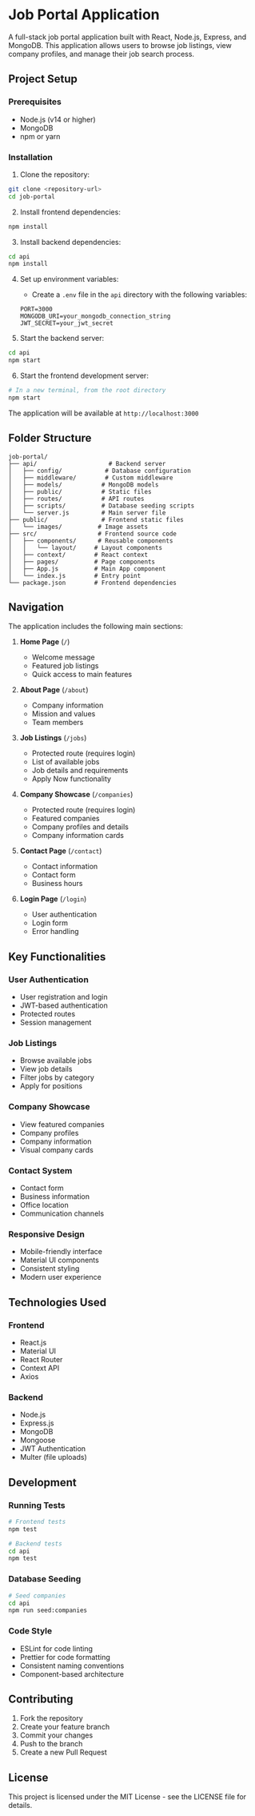 # Job Portal Application

A full-stack job portal application built with React, Node.js, Express, and MongoDB. This application allows users to browse job listings, view company profiles, and manage their job search process.

## Project Setup

### Prerequisites

- Node.js (v14 or higher)
- MongoDB
- npm or yarn

### Installation

1. Clone the repository:

```bash
git clone <repository-url>
cd job-portal
```

2. Install frontend dependencies:

```bash
npm install
```

3. Install backend dependencies:

```bash
cd api
npm install
```

4. Set up environment variables:

   - Create a `.env` file in the `api` directory with the following variables:

   ```
   PORT=3000
   MONGODB_URI=your_mongodb_connection_string
   JWT_SECRET=your_jwt_secret
   ```

5. Start the backend server:

```bash
cd api
npm start
```

6. Start the frontend development server:

```bash
# In a new terminal, from the root directory
npm start
```

The application will be available at `http://localhost:3000`

## Folder Structure

```
job-portal/
├── api/                    # Backend server
│   ├── config/            # Database configuration
│   ├── middleware/        # Custom middleware
│   ├── models/           # MongoDB models
│   ├── public/           # Static files
│   ├── routes/           # API routes
│   ├── scripts/          # Database seeding scripts
│   └── server.js         # Main server file
├── public/               # Frontend static files
│   └── images/          # Image assets
├── src/                 # Frontend source code
│   ├── components/      # Reusable components
│   │   └── layout/     # Layout components
│   ├── context/        # React context
│   ├── pages/          # Page components
│   ├── App.js          # Main App component
│   └── index.js        # Entry point
└── package.json        # Frontend dependencies
```

## Navigation

The application includes the following main sections:

1. **Home Page** (`/`)

   - Welcome message
   - Featured job listings
   - Quick access to main features

2. **About Page** (`/about`)

   - Company information
   - Mission and values
   - Team members

3. **Job Listings** (`/jobs`)

   - Protected route (requires login)
   - List of available jobs
   - Job details and requirements
   - Apply Now functionality

4. **Company Showcase** (`/companies`)

   - Protected route (requires login)
   - Featured companies
   - Company profiles and details
   - Company information cards

5. **Contact Page** (`/contact`)

   - Contact information
   - Contact form
   - Business hours

6. **Login Page** (`/login`)
   - User authentication
   - Login form
   - Error handling

## Key Functionalities

### User Authentication

- User registration and login
- JWT-based authentication
- Protected routes
- Session management

### Job Listings

- Browse available jobs
- View job details
- Filter jobs by category
- Apply for positions

### Company Showcase

- View featured companies
- Company profiles
- Company information
- Visual company cards

### Contact System

- Contact form
- Business information
- Office location
- Communication channels

### Responsive Design

- Mobile-friendly interface
- Material UI components
- Consistent styling
- Modern user experience

## Technologies Used

### Frontend

- React.js
- Material UI
- React Router
- Context API
- Axios

### Backend

- Node.js
- Express.js
- MongoDB
- Mongoose
- JWT Authentication
- Multer (file uploads)

## Development

### Running Tests

```bash
# Frontend tests
npm test

# Backend tests
cd api
npm test
```

### Database Seeding

```bash
# Seed companies
cd api
npm run seed:companies
```

### Code Style

- ESLint for code linting
- Prettier for code formatting
- Consistent naming conventions
- Component-based architecture

## Contributing

1. Fork the repository
2. Create your feature branch
3. Commit your changes
4. Push to the branch
5. Create a new Pull Request

## License

This project is licensed under the MIT License - see the LICENSE file for details.

